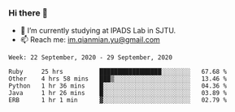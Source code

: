 ### Hi there 👋

- 🔭 I’m currently studying at IPADS Lab in SJTU.
- 📫 Reach me: im.qianmian.yu@gmail.com

<!--START_SECTION:waka-->
```text
Week: 22 September, 2020 - 29 September, 2020

Ruby     25 hrs          █████████████████░░░░░░░░   67.68 % 
Other    4 hrs 58 mins   ███▒░░░░░░░░░░░░░░░░░░░░░   13.46 % 
Python   1 hr 36 mins    █░░░░░░░░░░░░░░░░░░░░░░░░   04.36 % 
Java     1 hr 26 mins    █░░░░░░░░░░░░░░░░░░░░░░░░   03.89 % 
ERB      1 hr 1 min      ▓░░░░░░░░░░░░░░░░░░░░░░░░   02.79 % 
```
<!--END_SECTION:waka-->

<!--
**yqmmm/yqmmm** is a ✨ _special_ ✨ repository because its `README.md` (this file) appears on your GitHub profile.

Here are some ideas to get you started:

- 🔭 I’m currently working on ...
- 🌱 I’m currently learning ...
- 👯 I’m looking to collaborate on ...
- 🤔 I’m looking for help with ...
- 💬 Ask me about ...
- 📫 How to reach me: ...
- 😄 Pronouns: ...
- ⚡ Fun fact: ...
-->
